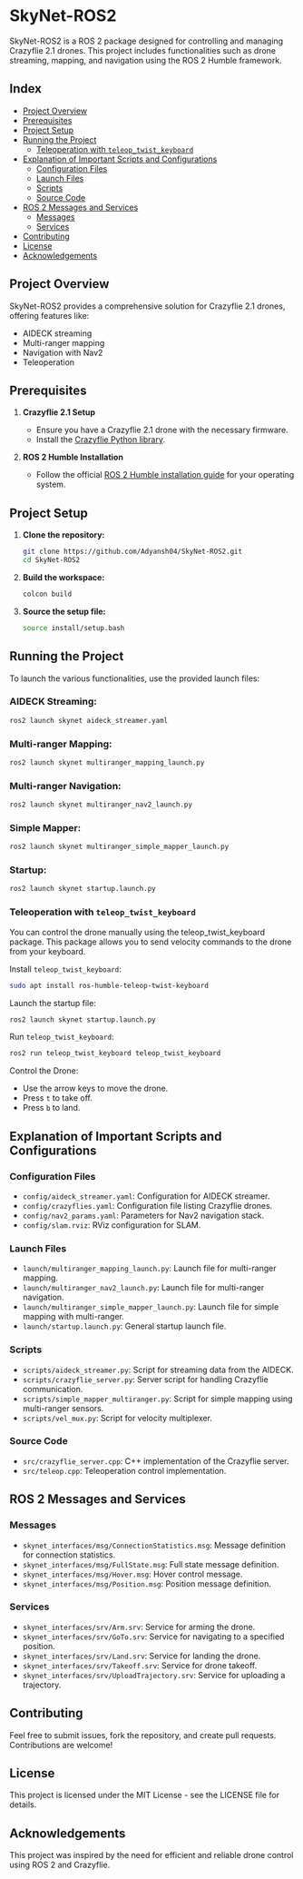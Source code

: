
# SkyNet-ROS2

SkyNet-ROS2 is a ROS 2 package designed for controlling and managing Crazyflie 2.1 drones. This project includes functionalities such as drone streaming, mapping, and navigation using the ROS 2 Humble framework.

## Index

- [Project Overview](#project-overview)
- [Prerequisites](#prerequisites)
- [Project Setup](#project-setup)
- [Running the Project](#running-the-project)
  - [Teleoperation with `teleop_twist_keyboard`](#teleoperation-with-teleop_twist_keyboard)
- [Explanation of Important Scripts and Configurations](#explanation-of-important-scripts-and-configurations)
  - [Configuration Files](#configuration-files)
  - [Launch Files](#launch-files)
  - [Scripts](#scripts)
  - [Source Code](#source-code)
- [ROS 2 Messages and Services](#ros-2-messages-and-services)
  - [Messages](#messages)
  - [Services](#services)
- [Contributing](#contributing)
- [License](#license)
- [Acknowledgements](#acknowledgements)

## Project Overview

SkyNet-ROS2 provides a comprehensive solution for Crazyflie 2.1 drones, offering features like:
- AIDECK streaming
- Multi-ranger mapping
- Navigation with Nav2
- Teleoperation

## Prerequisites

1. **Crazyflie 2.1 Setup**
   - Ensure you have a Crazyflie 2.1 drone with the necessary firmware.
   - Install the [Crazyflie Python library](https://www.bitcraze.io/documentation/repository/crazyflie-lib-python/master/installation/).

2. **ROS 2 Humble Installation**
   - Follow the official [ROS 2 Humble installation guide](https://docs.ros.org/en/humble/Installation.html) for your operating system.

## Project Setup

1. **Clone the repository:**
   ```bash
   git clone https://github.com/Adyansh04/SkyNet-ROS2.git
   cd SkyNet-ROS2
   ```
2. **Build the workspace:**
   ```bash
   colcon build
   ```
3. **Source the setup file:**
   ```bash
   source install/setup.bash
   ```

## Running the Project
To launch the various functionalities, use the provided launch files:

### AIDECK Streaming:
```bash
ros2 launch skynet aideck_streamer.yaml
```

### Multi-ranger Mapping:
```bash
ros2 launch skynet multiranger_mapping_launch.py
```

### Multi-ranger Navigation:
```bash
ros2 launch skynet multiranger_nav2_launch.py
```

### Simple Mapper:
```bash
ros2 launch skynet multiranger_simple_mapper_launch.py
```

### Startup:
```bash
ros2 launch skynet startup.launch.py
```

### Teleoperation with `teleop_twist_keyboard`
You can control the drone manually using the teleop_twist_keyboard package. This package allows you to send velocity commands to the drone from your keyboard.

Install `teleop_twist_keyboard`:
```bash
sudo apt install ros-humble-teleop-twist-keyboard
```

Launch the startup file:
```bash
ros2 launch skynet startup.launch.py
```

Run `teleop_twist_keyboard`:
```bash
ros2 run teleop_twist_keyboard teleop_twist_keyboard
```

Control the Drone:
- Use the arrow keys to move the drone.
- Press `t` to take off.
- Press `b` to land.

## Explanation of Important Scripts and Configurations

### Configuration Files
- `config/aideck_streamer.yaml`: Configuration for AIDECK streamer.
- `config/crazyflies.yaml`: Configuration file listing Crazyflie drones.
- `config/nav2_params.yaml`: Parameters for Nav2 navigation stack.
- `config/slam.rviz`: RViz configuration for SLAM.

### Launch Files
- `launch/multiranger_mapping_launch.py`: Launch file for multi-ranger mapping.
- `launch/multiranger_nav2_launch.py`: Launch file for multi-ranger navigation.
- `launch/multiranger_simple_mapper_launch.py`: Launch file for simple mapping with multi-ranger.
- `launch/startup.launch.py`: General startup launch file.

### Scripts
- `scripts/aideck_streamer.py`: Script for streaming data from the AIDECK.
- `scripts/crazyflie_server.py`: Server script for handling Crazyflie communication.
- `scripts/simple_mapper_multiranger.py`: Script for simple mapping using multi-ranger sensors.
- `scripts/vel_mux.py`: Script for velocity multiplexer.

### Source Code
- `src/crazyflie_server.cpp`: C++ implementation of the Crazyflie server.
- `src/teleop.cpp`: Teleoperation control implementation.

## ROS 2 Messages and Services

### Messages
- `skynet_interfaces/msg/ConnectionStatistics.msg`: Message definition for connection statistics.
- `skynet_interfaces/msg/FullState.msg`: Full state message definition.
- `skynet_interfaces/msg/Hover.msg`: Hover control message.
- `skynet_interfaces/msg/Position.msg`: Position message definition.

### Services
- `skynet_interfaces/srv/Arm.srv`: Service for arming the drone.
- `skynet_interfaces/srv/GoTo.srv`: Service for navigating to a specified position.
- `skynet_interfaces/srv/Land.srv`: Service for landing the drone.
- `skynet_interfaces/srv/Takeoff.srv`: Service for drone takeoff.
- `skynet_interfaces/srv/UploadTrajectory.srv`: Service for uploading a trajectory.

## Contributing
Feel free to submit issues, fork the repository, and create pull requests. Contributions are welcome!

## License
This project is licensed under the MIT License - see the LICENSE file for details.

## Acknowledgements
This project was inspired by the need for efficient and reliable drone control using ROS 2 and Crazyflie.
